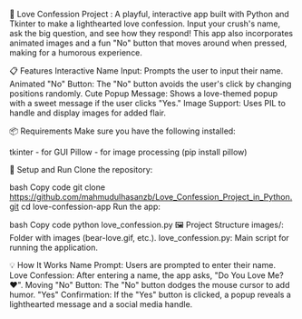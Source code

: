 💌 Love Confession Project :
A playful, interactive app built with Python and Tkinter to make a lighthearted love confession. Input your crush's name, ask the big question, and see how they respond! This app also incorporates animated images and a fun "No" button that moves around when pressed, making for a humorous experience.


📋 Features
Interactive Name Input: Prompts the user to input their name.
Animated "No" Button: The "No" button avoids the user's click by changing positions randomly.
Cute Popup Message: Shows a love-themed popup with a sweet message if the user clicks "Yes."
Image Support: Uses PIL to handle and display images for added flair.


📦 Requirements
Make sure you have the following installed:

tkinter - for GUI
Pillow - for image processing (pip install pillow)


🚀 Setup and Run
Clone the repository:

bash
Copy code
git clone https://github.com/mahmudulhasanzb/Love_Confession_Project_in_Python.git
cd love-confession-app
Run the app:

bash
Copy code
python love_confession.py
🖼️ Project Structure
images/: Folder with images (bear-love.gif, etc.).
love_confession.py: Main script for running the application.

💡 How It Works
Name Prompt: Users are prompted to enter their name.
Love Confession: After entering a name, the app asks, "Do You Love Me?❤️".
Moving "No" Button: The "No" button dodges the mouse cursor to add humor.
"Yes" Confirmation: If the "Yes" button is clicked, a popup reveals a lighthearted message and a social media handle.
